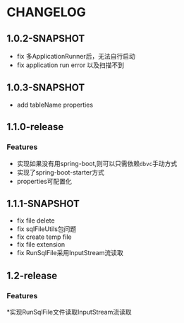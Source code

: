 # CHANGELOG
## 1.0.2-SNAPSHOT
 * fix 多ApplicationRunner后，无法自行启动
 * fix application run error 以及扫描不到
## 1.0.3-SNAPSHOT
 * add tableName properties
 
## 1.1.0-release
### Features
 * 实现如果没有用spring-boot,则可以只需依赖`dbvc`手动方式
 * 实现了spring-boot-starter方式
 * properties可配置化
 
## 1.1.1-SNAPSHOT
 * fix file delete
 * fix sqlFileUtils包问题
 * fix create temp file
 * fix file extension
 * fix RunSqlFile采用InputStream流读取

## 1.2-release
### Features
  *实现RunSqlFile文件读取InputStream流读取
  